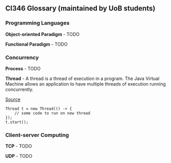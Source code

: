 ## CI346 Glossary (maintained by UoB students)

### Programming Languages

**Object-oriented Paradigm** - TODO

**Functional Paradigm** - TODO



### Concurrency

**Process** - TODO


**Thread** - A thread is a thread of execution in a program.
The Java Virtual Machine allows an application to have multiple threads of execution running concurrently.

[Source](https://docs.oracle.com/en/java/javase/11/docs/api/java.base/java/lang/Thread.html)

```
Thread t = new Thread(() -> {
    // some code to run on new thread
});
t.start();
```



### Client-server Computing

**TCP** - TODO

**UDP** - TODO